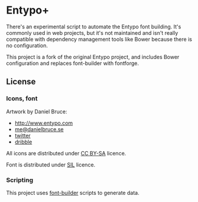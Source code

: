 Entypo+
===
There's an experimental script to automate the Entypo font building. It's commonly used in web projects, but it's not maintained and isn't really compatible with dependency management tools like Bower because there is no configuration.

This project is a fork of the original Entypo project, and includes Bower configuration and replaces font-builder with fontforge.

License
-------

### Icons, font

Artwork by Daniel Bruce:

- http://www.entypo.com
- me@danielbruce.se
- [twitter](http://twitter.com/danielbruce_)
- [dribble](http://dribbble.com/danielbruce)

All icons are distributed under
[CC BY-SA](http://creativecommons.org/licenses/by-sa/3.0/) licence.

Font is distributed under
[SIL](http://scripts.sil.org/cms/scripts/page.php?site_id=nrsi&id=OFL) licence.


### Scripting

This project uses [font-builder](https://github.com/fontello/font-builder)
scripts to generate data.
